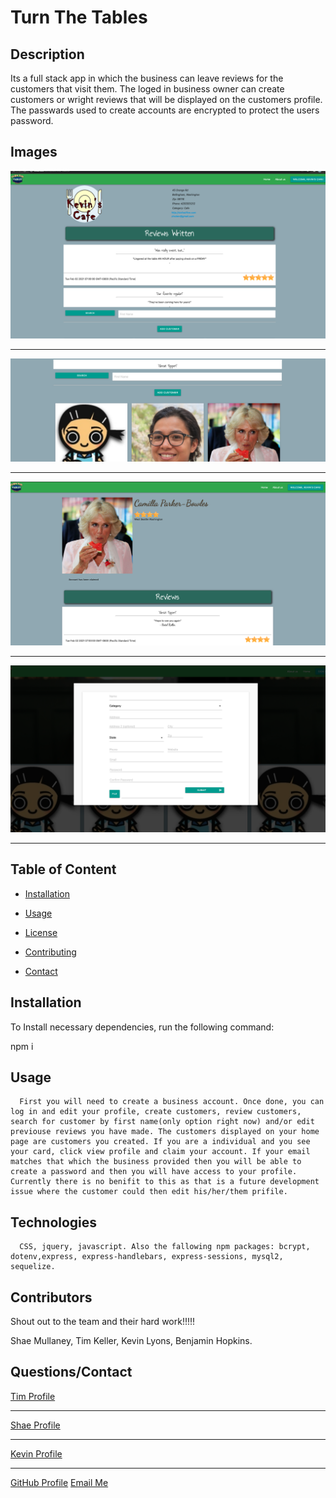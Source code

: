 
  # Turn The Tables

  

  ## Description

  Its a full stack app in which the business can leave reviews for the customers that visit them. The loged in business owner can create customers or wright reviews that will be displayed on the customers profile. The passwards used to create accounts are encrypted to protect the users password. 

  ## Images
   
   <img src="1.jpg">
   <hr>
   <img src="2.jpg">
   <hr>
   <img src="3.jpg">
   <hr>
   <img src="4.jpg">
   <hr>
  
  ## Table of Content

  * [Installation](#installation)

  * [Usage](#usage)

  * [License](#license)

  * [Contributing](#contributors)

  * [Contact](#questions/contact)

  ## Installation

  To Install necessary dependencies, run the following command:
  
  npm i

  ## Usage

      First you will need to create a business account. Once done, you can log in and edit your profile, create customers, review customers, search for customer by first name(only option right now) and/or edit previouse reviews you have made. The customers displayed on your home page are customers you created. If you are a individual and you see your card, click view profile and claim your account. If your email matches that which the business provided then you will be able to create a password and then you will have access to your profile. Currently there is no benifit to this as that is a future development issue where the customer could then edit his/her/them prifile. 
  
  ## Technologies

      CSS, jquery, javascript. Also the fallowing npm packages: bcrypt, dotenv,express, express-handlebars, express-sessions, mysql2, sequelize.

  ## Contributors
  Shout out to the team and their hard work!!!!!

  Shae Mullaney, Tim Keller, Kevin Lyons, Benjamin Hopkins.

  ## Questions/Contact
  <a href="https://github.com/tmkeller">Tim Profile</a>
  <hr>
  <a href="https://github.com/seagda">Shae Profile</a>
  <hr>
  <a href="https://github.com/Lax-Walrus">Kevin Profile</a>
  <hr>
  <a href="https://github.com/bh007183">GitHub Profile</a>
  <a href="mailto:bjhops17@gmail.com"> Email Me</a>
  
  



  
  
